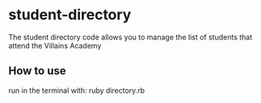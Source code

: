 # student-directory

The student directory code allows you to manage the list of students that attend the Villains Academy

## How to use
run in the terminal with: ruby directory.rb